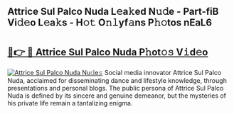 ## Attrice Sul Palco Nuda L𝚎a𝚔ed N𝚞𝚍e - Part-fiB Vi𝚍𝚎o L𝚎a𝚔s - H𝚘𝚝 O𝚗𝚕yf𝚊ns P𝚑𝚘tos nEaL6

# <h2><a href="http://kf54uy4.oniu.top/?m=Attrice+Sul+Palco+Nuda">🔗👉 🔴 Attrice Sul Palco Nuda P𝚑ot𝚘𝚜 V𝚒d𝚎o</a></h2>

[![Attrice Sul Palco Nuda Nu𝚍e𝚜](https://i.imgur.com/0qMVB7G.gif)](http://kf54uy4.oniu.top/?m=Attrice+Sul+Palco+Nuda)
Social media innovator Attrice Sul Palco Nuda, acclaimed for disseminating dance and lifestyle knowledge, through presentations and personal blogs. The public persona of Attrice Sul Palco Nuda is defined by its sincere and genuine demeanor, but the mysteries of his private life remain a tantalizing enigma.  
